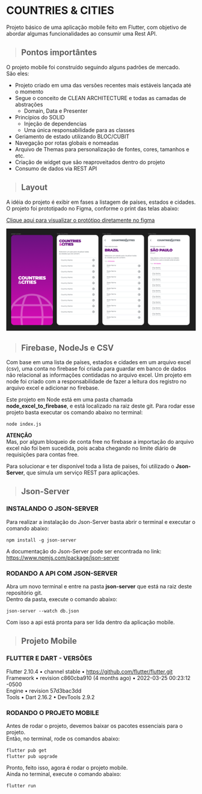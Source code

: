 # COUNTRIES & CITIES

Projeto básico de uma aplicação mobile feito em Flutter, com objetivo de abordar algumas funcionalidades ao consumir uma Rest API.

> ## Pontos importântes

O projeto mobile foi construído seguindo alguns padrões de mercado.  
São eles:

- Projeto criado em uma das versões recentes mais estáveis lançada até o momento
- Segue o conceito de CLEAN ARCHITECTURE e todas as camadas de abstrações
    - Domain, Data e Presenter
- Princípios do SOLID
    - Injeção de dependencias
    - Uma única responsabilidade para as classes
- Geriamento de estado utilizando BLOC/CUBIT
- Navegação por rotas globais e nomeadas
- Arquivo de Themas para personalização de fontes, cores, tamanhos e etc.
- Criação de widget que são reaproveitados dentro do projeto
- Consumo de dados via REST API

> ## Layout
A idéia do projeto é exibir em fases a listagem de países, estados e cidades.  
O projeto foi prototipado no Figma, conforme o print das telas abaixo:

[Clique aqui para visualizar o protótipo diretamente no figma](https://www.figma.com/proto/4GKTDFOP5hYpc0zdsPUIZT/Countries-%26-Cities?page-id=0%3A1&node-id=3%3A296&viewport=-152%2C478%2C0.71&scaling=min-zoom)

![image info](flutter_countries_and_cities/assets/images/figma_countries_cities.png)


> ## Firebase, NodeJs e CSV
Com base em uma lista de países, estados e cidades em um arquivo excel (csv), uma conta no firebase foi criada para guardar em banco de dados não relacional as informações contidadas no arquivo excel. Um projeto em node foi criado com a responsabilidade de fazer a leitura dos registro no arquivo excel e adicionar no firebase.

Este projeto em Node está em uma pasta chamada **node_excel_to_firebase**, e está localizado na raiz deste git. Para rodar esse projeto basta executar os comando abaixo no terminal:

```
node index.js
```

**ATENÇÃO**  
Mas, por algum bloqueio de conta free no firebase a importação do arquivo excel não foi bem sucedida, pois acaba chegando no limite diário de requisições para contas free.

Para solucionar e ter disponível toda a lista de paises, foi utilizado o **Json-Server**, que simula um serviço REST para aplicações.

> ## Json-Server

### INSTALANDO O JSON-SERVER
Para realizar a instalação do Json-Server basta abrir o terminal e executar o comando abaixo:
```
npm install -g json-server
```

A documentação do Json-Server pode ser encontrada no link: https://www.npmjs.com/package/json-server

### RODANDO A API COM JSON-SERVER
Abra um novo terminal e entre na pasta **json-server** que está na raiz deste repositório git.  
Dentro da pasta, execute o comando abaixo:

```
json-server --watch db.json
```

Com isso a api está pronta para ser lida dentro da aplicação mobile.

> ## Projeto Mobile

### FLUTTER E DART - VERSÕES
Flutter 2.10.4 • channel stable • https://github.com/flutter/flutter.git  
Framework • revision c860cba910 (4 months ago) • 2022-03-25 00:23:12 -0500  
Engine • revision 57d3bac3dd  
Tools • Dart 2.16.2 • DevTools 2.9.2

### RODANDO O PROJETO MOBILE
Antes de rodar o projeto, devemos baixar os pacotes essenciais para o projeto.  
Então, no terminal, rode os comandos abaixo:

```
flutter pub get
flutter pub upgrade
```

Pronto, feito isso, agora é rodar o projeto mobile.  
Ainda no terminal, execute o comando abaixo:

```
flutter run
```
